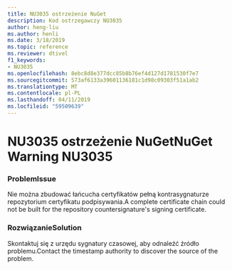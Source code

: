 ```yaml
---
title: NU3035 ostrzeżenie NuGet
description: Kod ostrzegawczy NU3035
author: heng-liu
ms.author: henli
ms.date: 3/18/2019
ms.topic: reference
ms.reviewer: dtivel
f1_keywords:
- NU3035
ms.openlocfilehash: 8ebc8d8e377dcc85b8b76ef4d127d1781530f7e7
ms.sourcegitcommit: 573af6133a39601136181c1d98c09303f51a1ab2
ms.translationtype: MT
ms.contentlocale: pl-PL
ms.lasthandoff: 04/11/2019
ms.locfileid: "59509639"
---
```

# <a name="nuget-warning-nu3035"></a><span data-ttu-id="a1418-103">NU3035 ostrzeżenie NuGet</span><span class="sxs-lookup"><span data-stu-id="a1418-103">NuGet Warning NU3035</span></span>

### <a name="issue"></a><span data-ttu-id="a1418-104">Problem</span><span class="sxs-lookup"><span data-stu-id="a1418-104">Issue</span></span>

<span data-ttu-id="a1418-105">Nie można zbudować łańcucha certyfikatów pełną kontrasygnaturze repozytorium certyfikatu podpisywania.</span><span class="sxs-lookup"><span data-stu-id="a1418-105">A complete certificate chain could not be built for the repository countersignature's signing certificate.</span></span>


### <a name="solution"></a><span data-ttu-id="a1418-106">Rozwiązanie</span><span class="sxs-lookup"><span data-stu-id="a1418-106">Solution</span></span>

<span data-ttu-id="a1418-107">Skontaktuj się z urzędu sygnatury czasowej, aby odnaleźć źródło problemu.</span><span class="sxs-lookup"><span data-stu-id="a1418-107">Contact the timestamp authority to discover the source of the problem.</span></span>